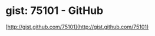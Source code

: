 <!--
id: 84206294
link: http://tumblr.atmos.org/post/84206294/gist-75101-github
slug: gist-75101-github
date: Fri Mar 06 2009 14:57:36 GMT-0800 (PST)
publish: 2009-03-06
tags: 
title: gist: 75101 - GitHub
-->


gist: 75101 - GitHub
====================

[http://gist.github.com/75101](http://gist.github.com/75101)

